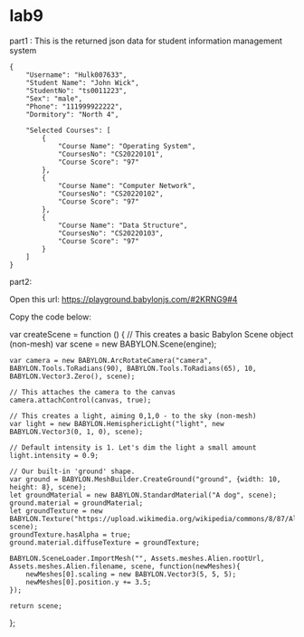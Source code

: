 # lab9
part1 :
This is the returned json data for student information management system

    {
        "Username": "Hulk007633",
        "Student Name": "John Wick",
        "StudentNo": "ts0011223",
        "Sex": "male",
        "Phone": "111999922222",
        "Dormitory": "North 4",

        "Selected Courses": [
            {
                "Course Name": "Operating System",
                "CoursesNo": "CS20220101",
                "Course Score": "97" 
            },
            {
                "Course Name": "Computer Network",
                "CoursesNo": "CS20220102",
                "Course Score": "97" 
            },
            {
                "Course Name": "Data Structure",
                "CoursesNo": "CS20220103",
                "Course Score": "97" 
            }
        ]
    }

part2:

Open this url:
https://playground.babylonjs.com/#2KRNG9#4

Copy the code below:

var createScene = function () {
    // This creates a basic Babylon Scene object (non-mesh)
    var scene = new BABYLON.Scene(engine);

    var camera = new BABYLON.ArcRotateCamera("camera", BABYLON.Tools.ToRadians(90), BABYLON.Tools.ToRadians(65), 10, BABYLON.Vector3.Zero(), scene);

    // This attaches the camera to the canvas
    camera.attachControl(canvas, true);

    // This creates a light, aiming 0,1,0 - to the sky (non-mesh)
    var light = new BABYLON.HemisphericLight("light", new BABYLON.Vector3(0, 1, 0), scene);

    // Default intensity is 1. Let's dim the light a small amount
    light.intensity = 0.9;

    // Our built-in 'ground' shape.
    var ground = BABYLON.MeshBuilder.CreateGround("ground", {width: 10, height: 8}, scene);
    let groundMaterial = new BABYLON.StandardMaterial("A dog", scene);
    ground.material = groundMaterial;
    let groundTexture = new BABYLON.Texture("https://upload.wikimedia.org/wikipedia/commons/8/87/Alaskan_Malamute%2BBlank.png", scene);
    groundTexture.hasAlpha = true;
    ground.material.diffuseTexture = groundTexture;

    BABYLON.SceneLoader.ImportMesh("", Assets.meshes.Alien.rootUrl, Assets.meshes.Alien.filename, scene, function(newMeshes){
        newMeshes[0].scaling = new BABYLON.Vector3(5, 5, 5);
        newMeshes[0].position.y += 3.5;
    });

    return scene;
};
